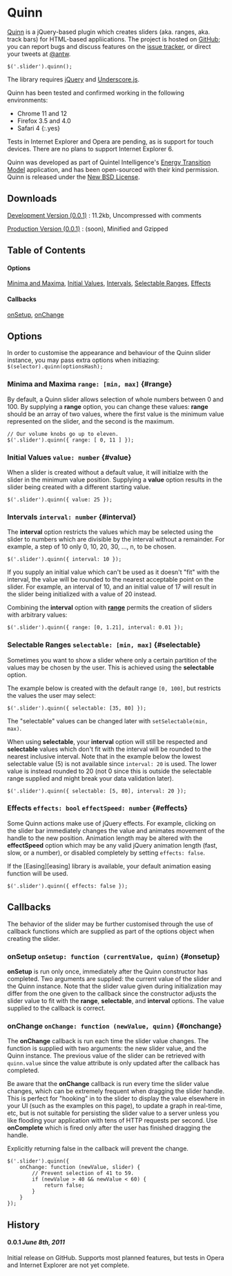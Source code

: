 Quinn
=====

[Quinn][github] is a jQuery-based plugin which creates sliders (aka.
ranges, aka. track  bars) for HTML-based appliications. The project is
hosted on [GitHub][github]; you can report bugs and discuss features on
the [issue tracker][issues], or direct your tweets at [@antw][twitter].

    $('.slider').quinn();


The library requires [jQuery][jq] and [Underscore.js][us].

Quinn has been tested and confirmed working in the following
environments:

 - Chrome 11 and 12
 - Firefox 3.5 and 4.0
 - Safari 4
 {:.yes}

Tests in Internet Explorer and Opera are pending, as is support for
touch devices. There are no plans to support Internet Explorer 6.

Quinn was developed as part of Quintel Intelligence's [Energy Transition
Model][etm] application, and has been open-sourced with their kind
permission. Quinn is released under the [New BSD License][license].

Downloads
---------

[Development Version (0.0.1)][development-js]
:   11.2kb, Uncompressed with comments

[Production Version (0.0.1)][production-js]
:   (soon), Minified and Gzipped

Table of Contents
-----------------

#### Options

[Minima and Maxima][range], [Initial Values][value],
[Intervals][interval], [Selectable Ranges][selectable],
[Effects][effects]

#### Callbacks

[onSetup][onsetup], [onChange][onchange]

Options
-------

In order to customise the appearance and behaviour of the Quinn slider
instance, you may pass extra options when initiazing:
`$(selector).quinn(optionsHash);`

### Minima and Maxima `range: [min, max]` {#range}

By default, a Quinn slider allows selection of whole numbers between 0
and 100. By supplying a **range** option, you can change these values:
**range** should be an array of two values, where the first value is the
minimum value represented on the slider, and the second is the maximum.

    // Our volume knobs go up to eleven.
    $('.slider').quinn({ range: [ 0, 11 ] });

### Initial Values `value: number` {#value}

When a slider is created without a default value, it will initialze with
the slider in the minimum value position. Supplying a **value** option
results in the slider being created with a different starting value.

    $('.slider').quinn({ value: 25 });

### Intervals `interval: number` {#interval}

The **interval** option restricts the values which may be selected using
the slider to numbers which are divisible by the interval without a
remainder. For example, a step of 10 only 0, 10, 20, 30, ..., n, to
be chosen.

    $('.slider').quinn({ interval: 10 });

If you supply an initial value which can't be used as it doesn't "fit"
with the interval, the value will be rounded to the nearest acceptable
point on the slider. For example, an interval of 10, and an initial
value of 17 will result in the slider being initialized with a value of
20 instead.

Combining the **interval** option with **[range][range]** permits the
creation of sliders with arbitrary values:

    $('.slider').quinn({ range: [0, 1.21], interval: 0.01 });

### Selectable Ranges `selectable: [min, max]` {#selectable}

Sometimes you want to show a slider where only a certain partition of
the values may be chosen by the user. This is achieved using the
**selectable** option.

The example below is created with the default range `[0, 100]`, but
restricts the values the user may select:

    $('.slider').quinn({ selectable: [35, 80] });

The "selectable" values can be changed later with `setSelectable(min,
max)`.

When using **selectable**, your **interval** option will still be
respected and **selectable** values which don't fit with the interval
will be rounded to the nearest inclusive interval. Note that in the
example below the lowest selectable value (5) is not available since
`interval: 20` is used. The lower value is instead rounded to 20 (not
0 since this is outside the selectable range supplied and might break
your data validation later).

    $('.slider').quinn({ selectable: [5, 80], interval: 20 });

### Effects `effects: bool` `effectSpeed: number` {#effects}

Some Quinn actions make use of jQuery effects. For example, clicking on
the slider bar immediately changes the value and animates movement of
the handle to the new position. Animation length may be altered with the
**effectSpeed** option which may be any valid jQuery animation length
(fast, slow, or a number), or disabled completely by setting `effects:
false`.

If the [Easing][easing] library is available, your default animation
easing function will be used.

    $('.slider').quinn({ effects: false });

Callbacks
---------

The behavior of the slider may be further customised through the use of
callback functions which are supplied as part of the options object when
creating the slider.

### onSetup `onSetup: function (currentValue, quinn)` {#onsetup}

**onSetup** is run only once, immediately after the Quinn constructor
has completed. Two arguments are supplied: the current value of the
slider and the Quinn instance. Note that the slider value given during
initialization may differ from the one given to the callback since the
constructor adjusts the slider value to fit with the **range**,
**selectable**, and **interval** options. The value supplied to the
callback is correct.

### onChange `onChange: function (newValue, quinn)` {#onchange}

The **onChange** callback is run each time the slider value changes. The
function is supplied with two arguments: the new slider value, and the
Quinn instance. The previous value of the slider can be retrieved with
`quinn.value` since the value attribute is only updated after the
callback has completed.

Be aware that the **onChange** callback is run every time the slider
value changes, which can be extremely frequent when dragging the slider
handle. This is perfect for "hooking" in to the slider to display the
value elsewhere in your UI (such as the examples on this page), to
update a graph in real-time, etc, but is not suitable for persisting the
slider value to a server unless you like flooding your application with
tens of HTTP requests per second. Use **onComplete** which is fired only
after the user has finished dragging the handle.

Explicitly returning false in the callback will prevent the change.

    $('.slider').quinn({
        onChange: function (newValue, slider) {
            // Prevent selection of 41 to 59.
            if (newValue > 40 && newValue < 60) {
                return false;
            }
        }
    });

History
-------

#### 0.0.1 _June 8th, 2011_

Initial release on GitHub. Supports most planned features, but tests in
Opera and Internet Explorer are not yet complete.

[github]:         http://github.com/antw/quinn
[issues]:         http://github.com/antw/quinn/issues
[twitter]:        http://twitter.com/antw
[etm]:            http://www.energytransitionmodel.com
[license]:        http://github.com/antw/quinn/blob/master/LICENSE
[jq]:             http://jquery.com
[us]:             http://documentcloud.github.com/underscore

[development-js]: http://antw.github.com/quinn/jquery.quinn.js
[production-js]:  http://antw.github.com/quinn/jquery.quinn.min.js

[range]:          #range
[value]:          #value
[interval]:       #interval
[selectable]:     #selectable
[effects]:        #effects
[onsetup]:        #onsetup
[onchange]:       #onchange

